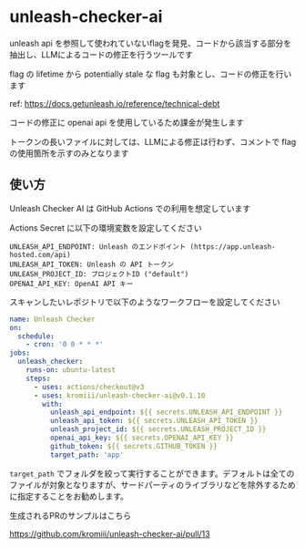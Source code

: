 # unleash-checker-ai

unleash api を参照して使われていないflagを発見、コードから該当する部分を抽出し、LLMによるコードの修正を行うツールです

flag の lifetime から potentially stale な flag も対象とし、コードの修正を行います

ref: https://docs.getunleash.io/reference/technical-debt

コードの修正に openai api を使用しているため課金が発生します

トークンの長いファイルに対しては、LLMによる修正は行わず、コメントで flag の使用箇所を示すのみとなります

## 使い方

Unleash Checker AI は GitHub Actions での利用を想定しています

Actions Secret に以下の環境変数を設定してください

```
UNLEASH_API_ENDPOINT: Unleash のエンドポイント (https://app.unleash-hosted.com/api)
UNLEASH_API_TOKEN: Unleash の API トークン
UNLEASH_PROJECT_ID: プロジェクトID ("default")
OPENAI_API_KEY: OpenAI API キー
```

スキャンしたいレポジトリで以下のようなワークフローを設定してください

```yaml
name: Unleash Checker
on:
  schedule:
    - cron: '0 0 * * *'    
jobs:
  unleash_checker:
    runs-on: ubuntu-latest
    steps:
      - uses: actions/checkout@v3
      - uses: kromiii/unleash-checker-ai@v0.1.10
        with:
          unleash_api_endpoint: ${{ secrets.UNLEASH_API_ENDPOINT }}
          unleash_api_token: ${{ secrets.UNLEASH_API_TOKEN }}
          unleash_project_id: ${{ secrets.UNLEASH_PROJECT_ID }}
          openai_api_key: ${{ secrets.OPENAI_API_KEY }}
          github_token: ${{ secrets.GITHUB_TOKEN }}
          target_path: 'app'
```

`target_path` でフォルダを絞って実行することができます。デフォルトは全てのファイルが対象となりますが、サードパーティのライブラリなどを除外するために指定することをお勧めします。

生成されるPRのサンプルはこちら

https://github.com/kromiii/unleash-checker-ai/pull/13
